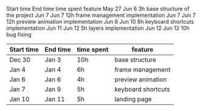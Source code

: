 Start time	End time	time spent	feature
May 27	Jun 6	3h	base structure of the project
Jun 7	Jun 7	12h	frame management implementation
Jun 7	Jun 7	12h	preview animation implementation
Jun 8	Jun 10	8h	keyboard shortcuts implementation
Jun 11	Jun 12	5h	layers implementation
Jun 12	Jun 12	10h	bug fixing

| Start time | End time | time spent | feature           |
| -----------| ---------| -----------| ------------------|
| Dec 30     | Jan 3    | 10h        | base structure    |
| Jan 4      | Jan 4    | 6h         | frame management  |
| Jan 6      | Jan 6    | 4h         | preview animation |
| Jan 7      | Jan 9    | 5h         | keyboard shortcuts|
| Jan 10     | Jan 11   | 5h         | landing page      |